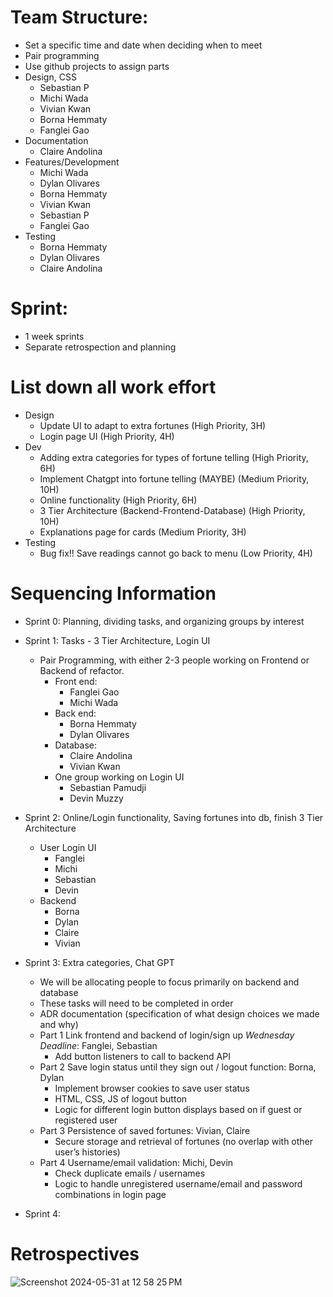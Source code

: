 # Team Structure:
  -   Set a specific time and date when deciding when to meet
  -   Pair programming
  -   Use github projects to assign parts
  -   Design, CSS
      -   Sebastian P
      -   Michi Wada
      -   Vivian Kwan
      -   Borna Hemmaty
      -   Fanglei Gao
  -   Documentation
      -   Claire Andolina
  -   Features/Development
      -   Michi Wada
      -   Dylan Olivares
      -   Borna Hemmaty
      -   Vivian Kwan
      -   Sebastian P
      -   Fanglei Gao
  -   Testing
      -   Borna Hemmaty
      -   Dylan Olivares
      -   Claire Andolina

# Sprint:
  -   1 week sprints
  -   Separate retrospection and planning

# List down all work effort
  -   Design
      -   Update UI to adapt to extra fortunes 			(High Priority, 3H)
      -   Login page UI 						(High Priority, 4H)
  -   Dev
      -   Adding extra categories for types of fortune telling 	(High Priority, 6H)
      -   Implement Chatgpt into fortune telling (MAYBE) 	(Medium Priority, 10H) 
      -   Online functionality 					(High Priority, 6H)
      -   3 Tier Architecture (Backend-Frontend-Database)	(High Priority, 10H)
      -   Explanations page for cards				(Medium Priority, 3H)
  -   Testing
      -   Bug fix!! Save readings cannot go back to menu 	(Low Priority, 4H)

# Sequencing Information
  -   Sprint 0: Planning, dividing tasks, and organizing groups by interest
  -   Sprint 1: Tasks - 3 Tier Architecture, Login UI
      -   Pair Programming, with either 2-3 people working on Frontend or Backend of refactor.
          -   Front end:
              -   Fanglei Gao
              -   Michi Wada
          -   Back end:
              -   Borna Hemmaty
              -   Dylan Olivares
          -   Database:
              -   Claire Andolina
              -   Vivian Kwan
          -   One group working on Login UI
              -   Sebastian Pamudji
              -    Devin Muzzy
  -   Sprint 2: Online/Login functionality, Saving fortunes into db, finish 3 Tier Architecture
      -   User Login UI
          -   Fanglei
          -   Michi
          -   Sebastian
          -   Devin
      -   Backend
          -   Borna
          -   Dylan
          -   Claire
          -   Vivian
  -   Sprint 3: Extra categories, Chat GPT
      -   We will be allocating people to focus primarily on backend and database
      -   These tasks will need to be completed in order
      -   ADR documentation (specification of what design choices we made and why)
      -   Part 1 Link frontend and backend of login/sign up *Wednesday Deadline*: Fanglei, Sebastian
          -    Add button listeners to call to backend API
      -   Part 2 Save login status until they sign out / logout function: Borna, Dylan
          -   Implement browser cookies to save user status
          -   HTML, CSS, JS of logout button
          -   Logic for different login button displays based on if guest or registered user
      -   Part 3 Persistence of saved fortunes: Vivian, Claire
          -   Secure storage and retrieval of fortunes (no overlap with other user’s histories)
      -   Part 4 Username/email validation: Michi, Devin
          -   Check duplicate emails / usernames
          -   Logic to handle unregistered username/email and password combinations in login page

  -   Sprint 4: 

# Retrospectives
![Screenshot 2024-05-31 at 12 58 25 PM](https://github.com/MichinoriW/cse112-group9/assets/108210076/fd3d16fb-693a-4135-af73-4f19dd596397)
